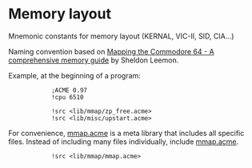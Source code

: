 # Memory layout

Mnemonic constants for memory layout (KERNAL, VIC-II, SID, CIA...)

Naming convention based on [Mapping the Commodore 64 - A comprehensive memory guide](https://doc.lagout.org/science/0_Computer%20Science/9_Others/Compute/Compute%27s_Mapping_the_Commodore_64.pdf) by Sheldon Leemon.

Example, at the beginning of a program:

```
            ;ACME 0.97
            !cpu 6510

            !src <lib/mmap/zp_free.acme>
            !src <lib/misc/upstart.acme>
```

For convenience, [mmap.acme](mmap.acme) is a meta library that includes all specific files. Instead of including many files individually, include [mmap.acme](mmap.acme).

```
            !src <lib/mmap/mmap.acme>
```

